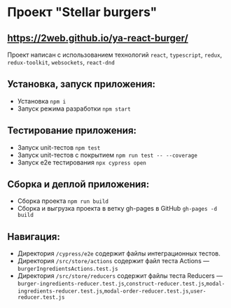 # Проект "Stellar burgers"
## https://2web.github.io/ya-react-burger/
Проект написан с использованием технологий `react`, `typescript`, `redux`, `redux-toolkit`, `websockets`, `react-dnd`


## Установка, запуск приложения:
- Установка `npm i`
- Запуск режима разработки `npm start`

## Тестирование приложения:
- Запуск unit-тестов `npm test`
- Запуск unit-тестов с покрытием `npm run test -- --coverage`
- Запуск e2e тестирования `npx cypress open`

## Сборка и деплой приложения:
- Сборка проекта `npm run build`
- Сборка и выгрузка проекта в ветку gh-pages в GitHub `gh-pages -d build`

## Навигация:
- Директория `/cypress/e2e` содержит файлы интеграционных тестов.
- Директория `/src/store/actions` содержит файл теста Actions — `burgerIngredientsActions.test.js`
- Директория `/src/store/reducers` содержит файлы теста Reducers — `burger-ingredients-reducer.test.js`,`construct-reducer.test.js`,`modal-ingredients-reducer.test.js`,`modal-order-reducer.test.js`,`user-reducer.test.js`